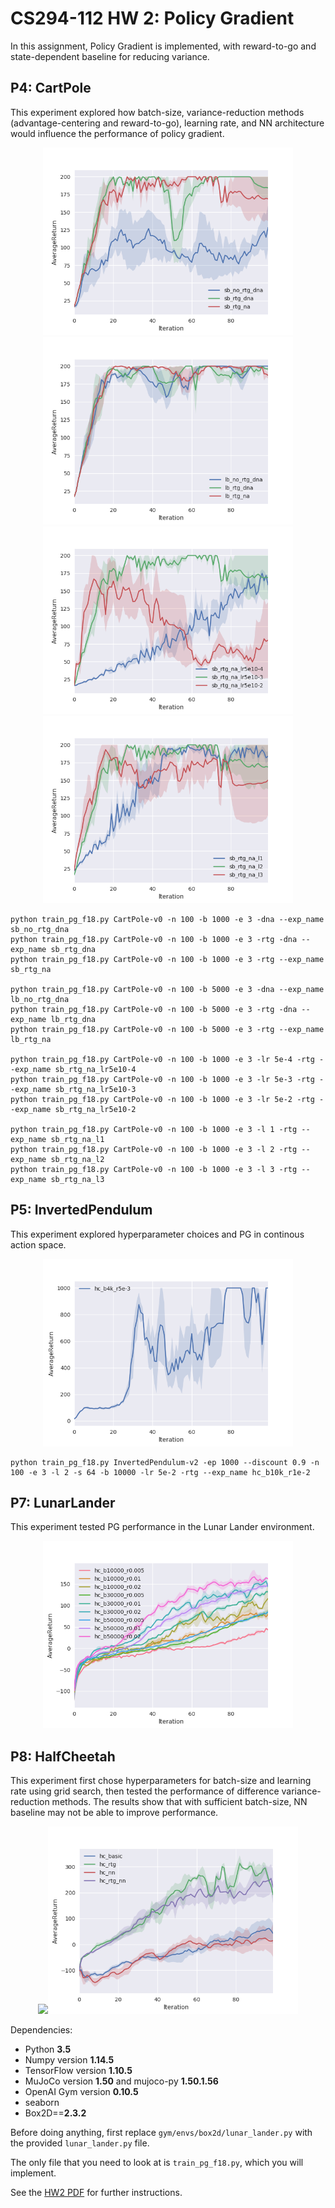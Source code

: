 # CS294-112 HW 2: Policy Gradient

In this assignment, Policy Gradient is implemented, with reward-to-go and state-dependent baseline for reducing variance.

## P4: CartPole
This experiment explored how batch-size, variance-reduction methods (advantage-centering and reward-to-go), learning rate, and NN architecture would influence the performance of policy gradient.

<div align="center">
<img src="./img/p4_fig1.png" height="300px"><img src="./img/p4_fig2.png" height="300px">
</div>
<div align="center">
<img src="./img/p4_fig3.png" height="300px"><img src="./img/p4_fig4.png" height="300px">
</div>

```
python train_pg_f18.py CartPole-v0 -n 100 -b 1000 -e 3 -dna --exp_name sb_no_rtg_dna
python train_pg_f18.py CartPole-v0 -n 100 -b 1000 -e 3 -rtg -dna --exp_name sb_rtg_dna
python train_pg_f18.py CartPole-v0 -n 100 -b 1000 -e 3 -rtg --exp_name sb_rtg_na

python train_pg_f18.py CartPole-v0 -n 100 -b 5000 -e 3 -dna --exp_name lb_no_rtg_dna
python train_pg_f18.py CartPole-v0 -n 100 -b 5000 -e 3 -rtg -dna --exp_name lb_rtg_dna
python train_pg_f18.py CartPole-v0 -n 100 -b 5000 -e 3 -rtg --exp_name lb_rtg_na

python train_pg_f18.py CartPole-v0 -n 100 -b 1000 -e 3 -lr 5e-4 -rtg --exp_name sb_rtg_na_lr5e10-4
python train_pg_f18.py CartPole-v0 -n 100 -b 1000 -e 3 -lr 5e-3 -rtg --exp_name sb_rtg_na_lr5e10-3
python train_pg_f18.py CartPole-v0 -n 100 -b 1000 -e 3 -lr 5e-2 -rtg --exp_name sb_rtg_na_lr5e10-2

python train_pg_f18.py CartPole-v0 -n 100 -b 1000 -e 3 -l 1 -rtg --exp_name sb_rtg_na_l1
python train_pg_f18.py CartPole-v0 -n 100 -b 1000 -e 3 -l 2 -rtg --exp_name sb_rtg_na_l2
python train_pg_f18.py CartPole-v0 -n 100 -b 1000 -e 3 -l 3 -rtg --exp_name sb_rtg_na_l3
```

## P5: InvertedPendulum
This experiment explored hyperparameter choices and PG in continous action space.

<div align="center">
<img src="./img/p5_fig1.png" height="300px">
</div>

```
python train_pg_f18.py InvertedPendulum-v2 -ep 1000 --discount 0.9 -n 100 -e 3 -l 2 -s 64 -b 10000 -lr 5e-2 -rtg --exp_name hc_b10k_r1e-2
```

## P7: LunarLander
This experiment tested PG performance in the Lunar Lander environment.

<div align="center">
<img src="./img/p8_fig1.png" height="300px">
</div>

## P8: HalfCheetah
This experiment first chose hyperparameters for batch-size and learning rate using grid search, then tested the performance of difference variance-reduction methods. The results show that with sufficient batch-size, NN baseline may not be able to improve performance.

<div align="center">
<img src="./img/p4_fig8.png" height="300px"><img src="./img/p8_fig2.png" height="300px">
</div>


Dependencies:
 * Python **3.5**
 * Numpy version **1.14.5**
 * TensorFlow version **1.10.5**
 * MuJoCo version **1.50** and mujoco-py **1.50.1.56**
 * OpenAI Gym version **0.10.5**
 * seaborn
 * Box2D==**2.3.2**

Before doing anything, first replace `gym/envs/box2d/lunar_lander.py` with the provided `lunar_lander.py` file.

The only file that you need to look at is `train_pg_f18.py`, which you will implement.

See the [HW2 PDF](http://rail.eecs.berkeley.edu/deeprlcourse/static/homeworks/hw2.pdf) for further instructions.
